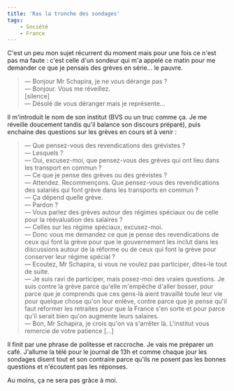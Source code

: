 ```yaml
---
title: 'Ras la tronche des sondages'
tags:
    - Société
    - France
---
```


C'est un peu mon sujet récurrent du moment mais pour une fois ce n'est pas ma faute : c'est celle d'un sondeur qui m'a appelé ce matin pour me demander ce que je pensais des grèves en série… le pauvre.

<!-- more -->

> — Bonjour Mr Schapira, je ne vous dérange pas ?  
> — Bonjour. Vous me réveillez.  
> [silence]  
> — Désolé de vous déranger mais je représente…

Il m'introduit le nom de son institut (BVS ou un truc comme ça. Je me réveille doucement tandis qu'il balance son discours préparé), puis enchaine des questions sur les grèves en cours et à venir :

> — Que pensez-vous des revendications des grévistes ?  
> — Lesquels ?  
> — Oui, excusez-moi, que pensez-vous des grèves qui ont lieu dans les transport en commun ?  
> — Ce que je pense des grèves ou des grévistes ?  
> — Attendez. Recommençons. Que pensez-vous des revendications des salariés qui font grève dans les transports en commun ?  
> — Ça dépend quelle grève.  
> — Pardon ?  
> — Vous parlez des grèves autour des régimes spéciaux ou de celle pour la réévaluation des salaires ?  
> — Celles sur les régime spéciaux, excusez-moi.  
> — Donc vous me demandez ce que je pense des revendications de ceux qui font la grève pour que le gouvernement les inclut dans les discussions autour de la réforme ou de ceux qui font la grève pour conserver leur régime spécial ?  
> — Ecoutez, Mr Schapira, si vous ne voulez pas participer, dites-le tout de suite.  
> — Je suis ravi de participer, mais posez-moi des vraies questions. Je suis contre la grève parce qu'elle m'empêche d'aller bosser, pour parce que je comprends que ces gens-là aient travaillé toute leur vie pour quelque chose qu'on leur enlève, contre parce que je pense qu'il faut réformer les retraites pour que la France s'en sorte et pour parce qu'il serait bien qu'on augmente leurs salaires.  
> — Bon, Mr Schapira, je crois qu'on va s'arrêter là. L'institut vous remercie de votre patience […]

Il finit par une phrase de politesse et raccroche. Je vais me préparer un café. J'allume la télé pour le journal de 13h et comme chaque jour les sondages disent tout et son contraire parce qu'ils ne posent pas les bonnes questions et n'écoutent pas les réponses.

Au moins, ça ne sera pas grâce à moi.
